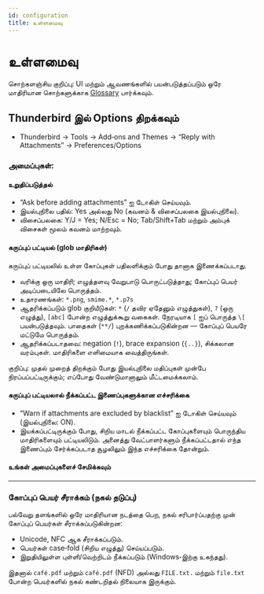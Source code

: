 ```yaml
---
id: configuration
title: உள்ளமைவு
---
```


# உள்ளமைவு

சொற்களஞ்சிய குறிப்பு: UI மற்றும் ஆவணங்களில் பயன்படுத்தப்படும் ஒரே மாதிரியான சொற்களுக்காக [Glossary](glossary) பார்க்கவும்.

## Thunderbird இல் Options திறக்கவும்

- Thunderbird → Tools → Add‑ons and Themes → “Reply with Attachments” → Preferences/Options

### அமைப்புகள்:

#### உறுதிப்படுத்தல்

- “Ask before adding attachments” ஐ டோகிள் செய்யவும்.
- இயல்புநிலை பதில்: Yes அல்லது No (கவனம் & விசைப்பலகை இயல்புநிலை).
- விசைப்பலகை: Y/J = Yes; N/Esc = No; Tab/Shift+Tab மற்றும் அம்புக் விசைகள் மூலம் கவனம் மாற்றவும்.

#### கருப்புப் பட்டியல் (glob மாதிரிகள்)

கருப்புப் பட்டியலில் உள்ள கோப்புகள் பதிலளிக்கும் போது தானாக இணைக்கப்படாது.

- வரிக்கு ஒரு மாதிரி; எழுத்தளவு வேறுபாடு பொருட்படுத்தாது; கோப்புப் பெயர் அடிப்படையிலே பொருத்தம்.
- உதாரணங்கள்: `*.png`, `smime.*`, `*.p7s`
- ஆதரிக்கப்படும் glob குறியீடுகள்: `*` (`/` தவிர ஏதேனும் எழுத்துகள்), `?` (ஒரு எழுத்து), `[abc]` போன்ற எழுத்துக்கூறு வகைகள். நேரடியாக `[` ஐப் பொருத்த `\[` பயன்படுத்தவும். பாதைகள் (`**/`) புறக்கணிக்கப்படுகின்றன — கோப்புப் பெயரே மட்டுமே பொருத்தம்.
- ஆதரிக்கப்படாதவை: negation (`!`), brace expansion (`{..}`), சிக்கலான வரம்புகள். மாதிரிகளை எளிமையாக வைத்திருங்கள்.

குறிப்பு: முதல் முறைத் திறக்கும் போது இயல்புநிலை மதிப்புகள் முன்பே நிரப்பப்பட்டிருக்கும்; எப்போது வேண்டுமானாலும் மீட்டமைக்கலாம்.

#### கருப்புப் பட்டியலால் நீக்கப்பட்ட இணைப்புகளுக்கான எச்சரிக்கை

- “Warn if attachments are excluded by blacklist” ஐ டோகிள் செய்யவும் (இயல்புநிலை: ON).
- இயக்கப்பட்டிருக்கும் போது, சிறிய மாடல் நீக்கப்பட்ட கோப்புகளையும் பொருந்திய மாதிரிகளையும் பட்டியலிடும். அனைத்து வேட்பாளர்களும் நீக்கப்பட்டதால் எந்த இணைப்பும் சேர்க்கப்படாத சூழலிலும் இந்த எச்சரிக்கை தோன்றும்.

#### உங்கள் அமைப்புகளைச் சேமிக்கவும்

---

### கோப்புப் பெயர் சீராக்கம் (நகல் தடுப்பு)

பல்வேறு தளங்களில் ஒரே மாதிரியான நடத்தை பெற, நகல் சரிபார்ப்பதற்கு முன் கோப்புப் பெயர்கள் சீராக்கப்படுகின்றன:

- Unicode, NFC ஆக சீராக்கப்படும்.
- பெயர்கள் case‑fold (சிறிய எழுத்து) செய்யப்படும்.
- இறுதியிலுள்ள புள்ளி/வெற்றிடம் நீக்கப்படும் (Windows‑இற்கு உகந்தது).

இதனால் `café.pdf` மற்றும் `café.pdf` (NFD) அல்லது `FILE.txt.` மற்றும் `file.txt` போன்ற பெயர்களில் நகல் கண்டறிதல் நிலையாக இருக்கும்.
